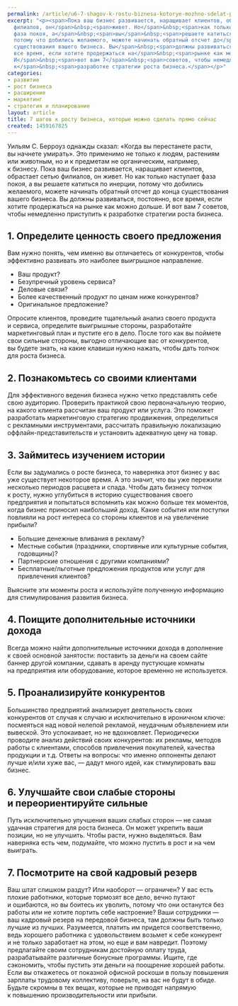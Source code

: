 ```yaml
---
permalink: /article/u6-7-shagov-k-rostu-biznesa-kotorye-mozhno-sdelat-pryamo-seychas
excerpt: "<p><span>Пока ваш бизнес развивается, наращивает клиентов, обрастает сетью
  филиалов, он</span>&nbsp;<span>живет. Но</span>&nbsp;<span>как только наступает
  фаза покоя, а</span>&nbsp;<span>вы</span>&nbsp;<span>решаете катиться по</span>&nbsp;<span>инерции,
  потому что добились желаемого, можете начинать обратный отсчет до</span>&nbsp;<span>конца
  существования вашего бизнеса. Вы</span>&nbsp;<span>должны развиваться, постоянно,
  все время, если хотите продержаться на</span>&nbsp;<span>рынке как можно дольше.
  И</span>&nbsp;<span>вот вам 7</span>&nbsp;<span>советов, чтобы немедленно приступить
  к</span>&nbsp;<span>разработке стратегии роста бизнеса.</span></p>"
categories:
- развитие
- рост бизнеса
- расширение
- маркетинг
- стратегия и планирование
layout: article
title: 7 шагов к росту бизнеса, которые можно сделать прямо сейчас
created: 1459167825
---
```

Уильям С. Берроуз однажды сказал: «Когда вы перестанете расти, вы начнете умирать». Это применимо не только к людям, растениям или животным, но и к предметам не органическим, например, к бизнесу. Пока ваш бизнес развивается, наращивает клиентов, обрастает сетью филиалов, он живет. Но как только наступает фаза покоя, а вы решаете катиться по инерции, потому что добились желаемого, можете начинать обратный отсчет до конца существования вашего бизнеса. Вы должны развиваться, постоянно, все время, если хотите продержаться на рынке как можно дольше. И вот вам 7 советов, чтобы немедленно приступить к разработке стратегии роста бизнеса.

## 1. Определите ценность своего предложения ##

Вам нужно понять, чем именно вы отличаетесь от конкурентов, чтобы эффективно развивать это наиболее выигрышное направление.

 *  Ваш продукт?
 *  Безупречный уровень сервиса?
 *  Деловые связи?
 *  Более качественный продукт по ценам ниже конкурентов?
 *  Оригинальное предложение?

Опросите клиентов, проведите тщательный анализ своего продукта и сервиса, определите выигрышные стороны, разработайте маркетинговый план и пустите его в дело. После того как вы поймете свои сильные стороны, выгодно отличающие вас от конкурентов, вы будете знать, на какие клавиши нужно нажать, чтобы дать толчок для роста бизнеса.

## 2. Познакомьтесь со своими клиентами ##

Для эффективного ведения бизнеса нужно четко представлять себе свою аудиторию. Проверить практикой свою первоначальную теорию, на какого клиента рассчитан ваш продукт или услуга. Это поможет разработать маркетинговую стратегию продвижения, определиться с рекламными инструментами, рассчитать правильную локализацию оффлайн-представительств и установить адекватную цену на товар.

## 3. Займитесь изучением истории ##

Если вы задумались о росте бизнеса, то наверняка этот бизнес у вас уже существует некоторое время. А это значит, что вы уже пережили несколько периодов расцвета и спада. Чтобы дать бизнесу толчок к росту, нужно углубиться в историю существования своего предприятия и попытаться вспомнить как можно больше тех моментов, когда бизнес приносил наибольший доход. Какие события или поступки повлияли на рост интереса со стороны клиентов и на увеличение прибыли?

 *  Большие денежные вливания в рекламу?
 *  Местные события (праздники, спортивные или культурные события, годовщины)?
 *  Партнерские отношения с другими компаниями?
 *  Бесплатные/льготные предложения продуктов или услуг для привлечения клиентов?

Выясните эти моменты роста и используйте полученную информацию для стимулирования развития бизнеса.

## 4. Поищите дополнительные источники дохода ##

Всегда можно найти дополнительные источники дохода в дополнение к своей основной занятости: поставить за деньги на своем сайте баннер другой компании, сдавать в аренду пустующие комнаты на предприятия или оборудование, которое временно не используется.

## 5. Проанализируйте конкурентов ##

Большинство предприятий анализирует деятельность своих конкурентов от случая к случаю и исключительно в ироничном ключе: посмеяться над новой нелепой рекламой, неудачным объявлением или вывеской. Это успокаивает, но не вдохновляет. Периодически проводите анализ действий своих конкурентов: их рекламы, методов работы с клиентами, способов привлечения покупателей, качества продукции и т.д. Ответы на вопросы: что именно оппоненты делают лучше и/или хуже вас, — дадут много идей, как стимулировать ваш бизнес.

## 6. Улучшайте свои слабые стороны и переориентируйте сильные ##

Путь исключительно улучшения ваших слабых сторон — не самая удачная стратегия для роста бизнеса. Он может укрепить ваши позиции, но не улучшить. Чтобы расти, нужно выделяться. Вам наверняка есть чем, подумайте, что можно пустить в рост и на чем выиграть.

## 7. Посмотрите на свой кадровый резерв ##

Ваш штат слишком раздут? Или наоборот — ограничен? У вас есть плохие работники, которые тормозят все дело, вечно путают и ошибаются, но вы боитесь их уволить, потому что они останутся без работы или не хотите портить себе настроение? Ваши сотрудники — ваш кадровый резерв на передовой бизнеса, там должны быть только лучшие из лучших. Разумеется, платить им придется соответственно, ведь хорошего работника с удовольствием возьмет к себе конкурент и не только заработает на этом, но еще и вам навредит. Поэтому предлагайте своим сотрудникам достойную оплату труда, разрабатывайте различные бонусные программы. Ищите, где сэкономить, чтобы пустить эти деньги на поощрение хорошей работы. Если вы откажетесь от показной офисной роскоши в пользу повышения зарплаты трудовому коллективу, поверьте, на вас не будут в обиде. Будьте скромны в тех вещах, которые не приводят напрямую к повышению производительности или прибыли.
